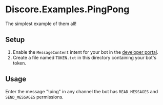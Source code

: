 # Discore.Examples.PingPong
The simplest example of them all! 

## Setup
1. Enable the `MessageContent` intent for your bot in the [developer portal](https://discord.com/developers/applications).
2. Create a file named `TOKEN.txt` in this directory containing your bot's token.

## Usage
Enter the message "!ping" in any channel the bot has `READ_MESSAGES` and `SEND_MESSAGES` permissions.
